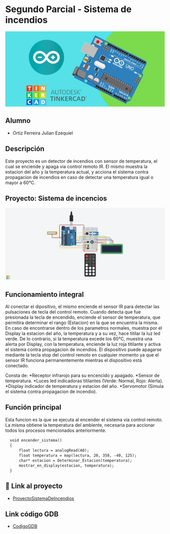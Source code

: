# Segundo Parcial - Sistema de incendios
![Tinkercad](./img/ArduinoTinkercad.jpg)


## Alumno
- Ortiz Ferreira Julian Ezequiel

## Descripción
Este proyecto es un detector de incendios con sensor de temperatura, el cual se enciende y apaga via control
remoto IR. El mismo muestra la estacion del año y la temperatura actual, y acciona el sistema contra propagacion
de incendios en caso de detectar una temperatura igual o mayor a 60°C.

## Proyecto: Sistema de incencios
![Tinkercad](./img/2doparcial.png)
## Funcionamiento integral
Al conectar el dipositivo, el mismo enciende el sensor IR para detectar las pulsaciones de tecla del control 
remoto. Cuando detecta que fue presionada la tecla de encendido, enciende el sensor de temperatura, que permitira
determinar el rango (Estacion) en la que se encuentra la misma. En caso de encontrarse dentro de los parametros 
normales, muestra por el Display la estacion del año, la temperatura y a su vez, hace titilar la luz led verde. 
De lo contrario, si la temperatura excede los 60°C, muestra una alerta por Display, con la temperatura, enciende 
la luz roja titilante y activa el sistema contra propagacion de incendios. 
El dispositivo puede apagarse mediante la tecla stop del control remoto en cualquier momento ya que el sensor IR 
funciona permanentemente mientras el dispositivo está conectado. 

Consta de:
  *Receptor infrarojo para su encencido y apagado.
  *Sensor de temperatura.
  *Luces led indicadoras titilantes (Verde: Normal, Rojo: Alerta).
  *Display indicador de temperatura y estacion del año.
  *Servomotor (Simula el sistema contra propagacion de incendio).

## Función principal
Esta funcion es la que se ejecuta al encender el sistema via control remoto.
La misma obtiene la temperatura del ambiente, necesaria para accionar todos los procesos mencionados anteriormente.

~~~ C(lenguaje en el que esta escrito)
  void encender_sistema()
  {
      float lectura = analogRead(A0);
      float temperatura = map(lectura, 20, 358, -40, 125);
      char* estacion = Determinar_Estacion(temperatura);
      mostrar_en_display(estacion, temperatura);
  }
~~~

## :robot: Link al proyecto
- [ProyectoSistemaDeIncendios](https://www.tinkercad.com/things/cj74DD99GCz-2do-parcial-spd-ortiz-julian/editel?sharecode=QI7dvXrKGvJYSEOya7offppAgA9XnaaDT6DKT0bqQ40)

## Link código GDB
- [CodigoGDB](https://onlinegdb.com/88tMpteIU)